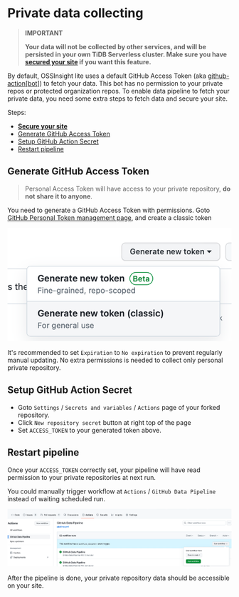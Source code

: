 # Private data collecting

> **IMPORTANT**
>
> **Your data will not be collected by other services, and will be persisted in your own TiDB Serverless cluster. Make
> sure you have [secured your site](secure-your-site.md) if you want this feature.**

By default, OSSInsight lite uses a default GitHub Access Token
(aka [github-action[bot]](https://github.com/orgs/community/discussions/25863)) to fetch your data. This bot has no
permission to your private repos or protected organization repos. To enable data pipeline to fetch your private data,
you need some extra steps to fetch data and secure your site.

Steps:

- [**Secure your site**](secure-your-site.md)
- [Generate GitHub Access Token](#generate-github-access-token)
- [Setup GitHub Action Secret](#setup-github-action-secret)
- [Restart pipeline](#restart-pipeline)

## Generate GitHub Access Token

> Personal Access Token will have access to your private repository, **do not share it to anyone**.

You need to generate a GitHub Access Token with permissions.
Goto [GitHub Personal Token management page](https://github.com/settings/tokens), and create a classic token

![github-create-token.png](images/github-create-token.png)

It's recommended to set `Expiration` to `No expiration` to prevent regularly manual updating. No extra permissions is
needed to collect only personal private repository.

## Setup GitHub Action Secret

- Goto `Settings` / `Secrets and variables` / `Actions` page of your forked repository.
- Click `New repository secret` button at right top of the page
- Set `ACCESS_TOKEN` to your generated token above.

## Restart pipeline

Once your `ACCESS_TOKEN` correctly set, your pipeline will have read permission to your private repositories at next
run.

You could manually trigger workflow at `Actions` / `GitHub Data Pipeline` instead of waiting scheduled run.

![github-trigger-data-pipeline.png](images/github-trigger-data-pipeline.png)

After the pipeline is done, your private repository data should be accessible on your site.
